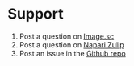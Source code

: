 # Support

1.  Post a question on [Image.sc](https://forum.image.sc/)
2.  Post a question on [Napari Zulip](https://napari.zulipchat.com/) 
3.  Post an issue in the [Github repo](https://github.com/True-North-Intelligent-Algorithms/napari-easy-augment-batch-dl/issues)